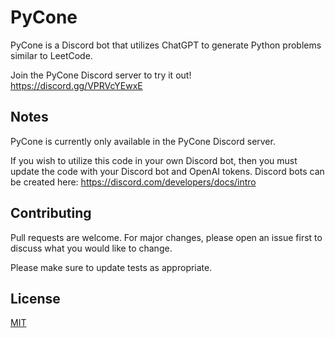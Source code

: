 # PyCone

PyCone is a Discord bot that utilizes ChatGPT to generate Python problems similar to LeetCode.

Join the PyCone Discord server to try it out! https://discord.gg/VPRVcYEwxE

## Notes

PyCone is currently only available in the PyCone Discord server.

If you wish to utilize this code in your own Discord bot, then you must update the code with your
Discord bot and OpenAI tokens. Discord bots can be created here: https://discord.com/developers/docs/intro

## Contributing

Pull requests are welcome. For major changes, please open an issue first to discuss what you 
would like to change.

Please make sure to update tests as appropriate.

## License

[MIT](https://choosealicense.com/licenses/mit/)
